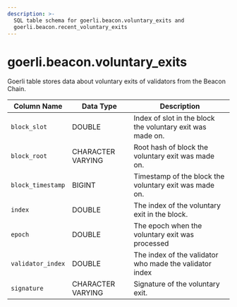 ```yaml
---
description: >-
  SQL table schema for goerli.beacon.voluntary_exits and
  goerli.beacon.recent_voluntary_exits
---
```


# goerli.beacon.voluntary\_exits

Goerli  table stores data about voluntary exits of validators from the Beacon Chain.

| Column Name       | Data Type         | Description                                                |
| ----------------- | ----------------- | ---------------------------------------------------------- |
| `block_slot`      | DOUBLE            | Index of slot in the block the voluntary exit was made on. |
| `block_root`      | CHARACTER VARYING | Root hash of block the voluntary exit was made on.         |
| `block_timestamp` | BIGINT            | Timestamp of the block the voluntary exit was made on.     |
| `index`           | DOUBLE            | The index of the voluntary exit in the block.              |
| `epoch`           | DOUBLE            | The epoch when the voluntary exit was processed            |
| `validator_index` | DOUBLE            | The index of the validator who made the validator index    |
| `signature`       | CHARACTER VARYING | Signature of the voluntary exit.                           |
